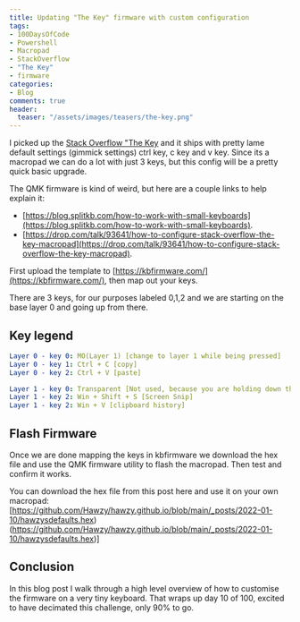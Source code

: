 ```yaml
---
title: Updating "The Key" firmware with custom configuration
tags:
- 100DaysOfCode
- Powershell
- Macropad
- StackOverflow
- "The Key"
- firmware
categories:
- Blog
comments: true
header:
  teaser: "/assets/images/teasers/the-key.png"
---
```


I picked up the [Stack Overflow "The Key](https://stackoverflow.blog/2021/03/31/the-key-copy-paste/) and it ships with pretty lame default settings (gimmick settings) ctrl key, c key and v key.  Since its a macropad we can do a lot with just 3 keys, but this config will be a pretty quick basic upgrade.

The QMK firmware is kind of weird, but here are a couple links to help explain it:

* [https://blog.splitkb.com/how-to-work-with-small-keyboards](https://blog.splitkb.com/how-to-work-with-small-keyboards).  
* [https://drop.com/talk/93641/how-to-configure-stack-overflow-the-key-macropad](https://drop.com/talk/93641/how-to-configure-stack-overflow-the-key-macropad).

First upload the template to [https://kbfirmware.com/](https://kbfirmware.com/), then map out your keys.  

There are 3 keys, for our purposes labeled 0,1,2 and we are starting on the base layer 0 and going up from there.

## Key legend

```yaml
Layer 0 - key 0: MO(Layer 1) [change to layer 1 while being pressed]
Layer 0 - key 1: Ctrl + C [copy]
Layer 0 - key 2: Ctrl + V [paste]

Layer 1 - key 0: Transparent [Not used, because you are holding down this key to get to this layer]
Layer 1 - key 2: Win + Shift + S [Screen Snip]
Layer 1 - key 2: Win + V [clipboard history]
```

## Flash Firmware

Once we are done mapping the keys in kbfirmware we download the hex file and use the QMK firmware utility to flash the macropad.  Then test and confirm it works.  

You can download the hex file from this post here and use it on your own macropad: [https://github.com/Hawzy/hawzy.github.io/blob/main/_posts/2022-01-10/hawzysdefaults.hex)(https://github.com/Hawzy/hawzy.github.io/blob/main/_posts/2022-01-10/hawzysdefaults.hex)]

## Conclusion

In this blog post I walk through a high level overview of how to customise the firmware on a very tiny keyboard.  That wraps up day 10 of 100, excited to have decimated this challenge, only 90% to go.